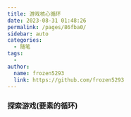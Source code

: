 ```yaml
---
title: 游戏核心循环
date: 2023-08-31 01:48:26
permalink: /pages/86fba0/
sidebar: auto
categories:
  - 随笔
tags:
  - 
author: 
  name: frozen5293
  link: https://github.com/frozen5293
---
```


### 探索游戏(要素的循环)
> 